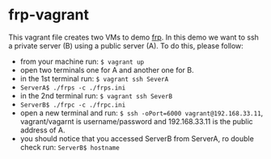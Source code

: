 # frp-vagrant
This vagrant file creates two VMs to demo [frp](https://github.com/fatedier/frp).
In this demo we want to ssh a private server (B) using a public server (A).
To do this, please follow:

- from your machine run: `$ vagrant up`
- open two terminals one for A and another one for B.
- in the 1st terminal run: `$ vagrant ssh SeverA`
- `ServerA$ ./frps -c ./frps.ini`
- in the 2nd terminal run: `$ vagrant ssh SeverB`
- `ServerB$ ./frpc -c ./frpc.ini`
- open a new terminal and run: `$ ssh -oPort=6000 vagrant@192.168.33.11`, vagrant/vagarnt is username/password and 192.168.33.11 is the public address of A.
- you should notice that you accessed ServerB from ServerA, ro double check run: `ServerB$ hostname`

